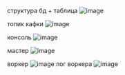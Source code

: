 структура бд + таблица
![image](https://github.com/user-attachments/assets/e1b40a45-7c52-45cd-998f-dc61114eb011)

топик кафки
![image](https://github.com/user-attachments/assets/d3b13660-6504-44b1-b832-e1117161b799)

консоль
![image](https://github.com/user-attachments/assets/3ad176b1-20e8-4078-a931-4783bfb7c4e0)

мастер
![image](https://github.com/user-attachments/assets/d0094ff2-b47a-4ff1-a61f-86a1832292f5)

воркер
![image](https://github.com/user-attachments/assets/aabedef0-3b87-4240-8432-b4317279ad7b)
лог воркера
![image](https://github.com/user-attachments/assets/2be93f15-2d18-4b46-93f1-a5aaac84093f)





